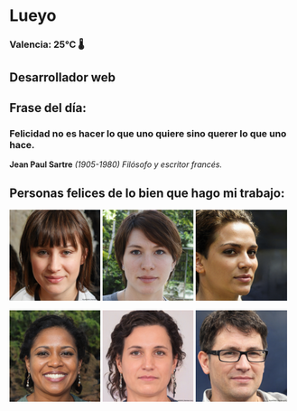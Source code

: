 # Lueyo
### Valencia:  25°C 🌡️
## Desarrollador web
## Frase del día:
<!-- START QUOTE -->
### Felicidad no es hacer lo que uno quiere sino querer lo que uno hace.
**Jean Paul Sartre** *(1905-1980) Filósofo y escritor francés.*
<!-- END QUOTE -->






## Personas felices de lo bien que hago mi trabajo:

<p float="left">
  <img src="src/image_0.png" width="32%" />
  <img src="src/image_1.png" width="32%" /> 
  <img src="src/image_2.png" width="32%" />
</p>
<p float="left">
  <img src="src/image_3.png" width="32%" />
  <img src="src/image_4.png" width="32%" /> 
  <img src="src/image_5.png" width="32%" />
</p>
